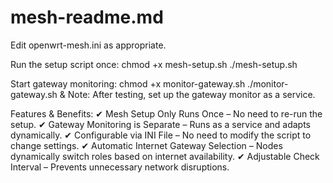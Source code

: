 # mesh-readme.md

Edit openwrt-mesh.ini as appropriate.

Run the setup script once:
    chmod +x mesh-setup.sh
    ./mesh-setup.sh

Start gateway monitoring:
    chmod +x monitor-gateway.sh
    ./monitor-gateway.sh &
Note: After testing, set up the gateway monitor as a service.


Features & Benefits:
✔ Mesh Setup Only Runs Once – No need to re-run the setup.
✔ Gateway Monitoring is Separate – Runs as a service and adapts dynamically.
✔ Configurable via INI File – No need to modify the script to change settings.
✔ Automatic Internet Gateway Selection – Nodes dynamically switch roles based on internet availability.
✔ Adjustable Check Interval – Prevents unnecessary network disruptions.

